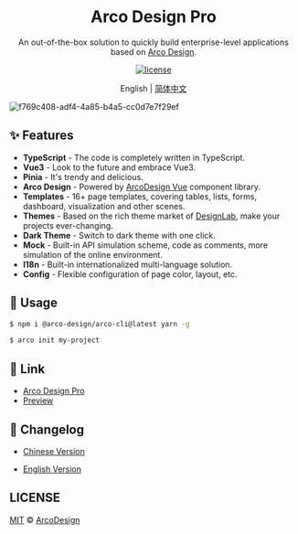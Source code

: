 <div align="center">
  <h1>Arco Design Pro</h1>
</div>

<div align="center">

An out-of-the-box solution to quickly build enterprise-level applications based on [Arco Design](https://arco.design/).

[![license](https://img.shields.io/badge/license-MIT-blue.svg)](https://github.com/arco-design/arco-design-pro/blob/main/LICENSE)

</div>

<div align="center">

English | [简体中文](./README.zh-CN.md)

</div>

![f769c408-adf4-4a85-b4a5-cc0d7e7f29ef](https://user-images.githubusercontent.com/19399269/148364725-b7a36383-04a9-4d67-87a4-91e970d0d083.gif)

## ✨ Features

- **TypeScript** - The code is completely written in TypeScript.
- **Vue3** - Look to the future and embrace Vue3.
- **Pinia** - It's trendy and delicious.
- **Arco Design** - Powered by [ArcoDesign Vue](https://github.com/arco-design/arco-design-vue) component library.
- **Templates** - 16+ page templates, covering tables, lists, forms, dashboard, visualization and other scenes.
- **Themes** - Based on the rich theme market of [DesignLab](https://arco.design/themes), make your projects ever-changing.
- **Dark Theme** - Switch to dark theme with one click.
- **Mock** - Built-in API simulation scheme, code as comments, more simulation of the online environment.
- **I18n** - Built-in internationalized multi-language solution.
- **Config** - Flexible configuration of page color, layout, etc.

## 🌈 Usage

```bash
$ npm i @arco-design/arco-cli@latest yarn -g

$ arco init my-project
```

## 🔗 Link

- [Arco Design Pro](https://pro.arco.design)
- [Preview](https://vue-pro.arco.design)

## 💎 Changelog

- [Chinese Version](https://github.com/arco-design/arco-design-pro-vue/blob/main/docs/changelog.zh-CN.md)

- [English Version](https://github.com/arco-design/arco-design-pro-vue/blob/main/docs/changelog.md)

## LICENSE

[MIT](./LICENSE) © [ArcoDesign](https://arco.design)
